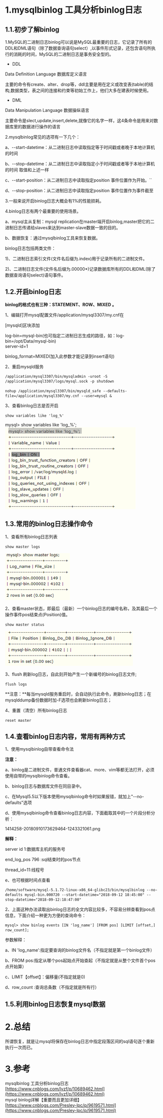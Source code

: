 # 1.mysqlbinlog 工具分析binlog日志

## 1.1.初步了解binlog

1.MySQL的二进制日志binlog可以说是MySQL最重要的日志，它记录了所有的DDL和DML语句（除了数据查询语句select）,以事件形式记录，还包含语句所执行的消耗的时间，MySQL的二进制日志是事务安全型的。

* DDL

Data Definition Language 数据库定义语言

主要的命令有create、alter、drop等，ddl主要是用在定义或改变表\(table\)的结构,数据类型，表之间的连接和约束等初始工作上，他们大多在建表时候使用。

* DML

Data Manipulation Language 数据操纵语言

主要命令是slect,update,insert,delete,就像它的名字一样，这4条命令是用来对数据库里的数据进行操作的语言

2.mysqlbinlog常见的选项有一下几个：

a、--start-datetime：从二进制日志中读取指定等于时间戳或者晚于本地计算机的时间

b、--stop-datetime：从二进制日志中读取指定小于时间戳或者等于本地计算机的时间 取值和上述一样

c、--start-position：从二进制日志中读取指定position 事件位置作为开始。\`\`

d、--stop-position：从二进制日志中读取指定position 事件位置作为事件截至

3.一般来说开启binlog日志大概会有1%的性能损耗。

4.binlog日志有两个最重要的使用场景。

a、mysql主从复制：mysql replication在master端开启binlog,master把它的二进制日志传递给slaves来达到master-slave数据一致的目的。

b、数据恢复：通过mysqlbinlog工具来恢复数据。

binlog日志包括两类文件：

1\)、二进制日志索引文件\(文件名后缀为.index\)用于记录所有的二进制文件。

2\)、二进制日志文件\(文件名后缀为.00000\*\)记录数据库所有的DDL和DML\(除了数据查询语句select\)语句事件。

## 1.2.开启binlog日志

**binlog的格式也有三种：STATEMENT、ROW、MIXED 。**

1、编辑打开mysql配置文件/application/mysql3307/my.cnf在

\[mysqld\]区块添加

log-bin=mysql-bin\(也可指定二进制日志生成的路径，如：log-bin=/opt/Data/mysql-bin\)  
server-id=1

binlog\_format=MIXED\(加入此参数才能记录到insert语句\)

2、重启mysqld服务

```
/application/mysql3307/bin/mysqladmin -uroot -S /application/mysql3307/logs/mysql.sock -p shutdown

nohup /application/mysql3307/bin/mysqld_safe --defaults-file=/application/mysql3307/my.cnf --user=mysql &
```

3、查看binlog日志是否开启

`show variables like 'log_%'`

mysql> show variables like 'log_%'; 
![](/static/image/1414258-20180910150727415-1015390112.png)



## 1.3.常用的binlog日志操作命令
1、查看所有binlog日志列表

`show master logs`

![](/static/image/1414258-20180910150911389-1398860498.png)

2、查看master状态，即最后（最新）一个binlog日志的编号名称，及其最后一个操作事件pos结束点(Position)值。

`show master status`

![](/static/image/1414258-20180910171026280-1049764479.png)

3、flush 刷新log日志，自此刻开始产生一个新编号的binlog日志文件;

`flush logs`

**注意：**每当mysqld服务重启时，会自动执行此命令，刷新binlog日志；在mysqlddump备份数据时加-F选项也会刷新binlog日志；

4、重置（清空）所有binlog日志

`reset master`

## 1.4.查看binlog日志内容，常用有两种方式

1、使用mysqlbinlog自带查看命令法

**注意：**

a、binlog是二进制文件，普通文件查看器cat、more、vim等都无法打开，必须使用自带的mysqlbinlog命令查看。

b、binlog日志与数据库文件在同目录中。

c、在Mysql5.5以下版本使用mysqlbinlog命令时如果报错，就加上"--no-defaults"选项

d、使用mysqlbinlog命令查看binlog日志内容，下面截取其中的一个片段分析分析：

1414258-20180910173629464-1243321061.png


**解释：**

server id 1:数据库主机的服务号

end_log_pos 796 :sql结束时的pos节点

thread_id=11:线程号

e、也可根据时间点查看

```
/home/software/mysql-5.1.72-linux-x86_64-glibc23/bin/mysqlbinlog --no-defaults mysql-bin.000720 --start-datetime="2018-09-12 18:45:00" --stop-datetime="2018-09-12:18:47:00"
```

2、上面这种办法读取出binlog日志的全文内容比较多，不容易分辨查看到pos点信息，下面介绍一种更为方便的查询命令：

```
mysql> show binlog events [IN 'log_name'] [FROM pos] [LIMIT [offset,] row_count];
```

参数解释：

a、IN 'log_name':指定要查询的binlog文件名（不指定就是第一个binlog文件）

b、FROM pos:指定从哪个pos起始点开始查起（不指定就是从整个文件首个pos点开始算）

c、LIMIT【offset】：偏移量(不指定就是0)

d、row_count :查询总条数（不指定就是所有行）

## 1.5.利用binlog日志恢复mysql数据

# 2.总结

所谓恢复，就是让mysql将保存在binlog日志中指定段落区间的sql语句逐个重新执行一次而已。

# 3.参考

mysqlbinlog 工具分析binlog日志  
[https://www.cnblogs.com/lvzf/p/10689462.html](https://www.cnblogs.com/lvzf/p/10689462.html)  
mysql binlog详解【重要而且更加详细】  
[https://www.cnblogs.com/Presley-lpc/p/9619571.html](https://www.cnblogs.com/Presley-lpc/p/9619571.html)

